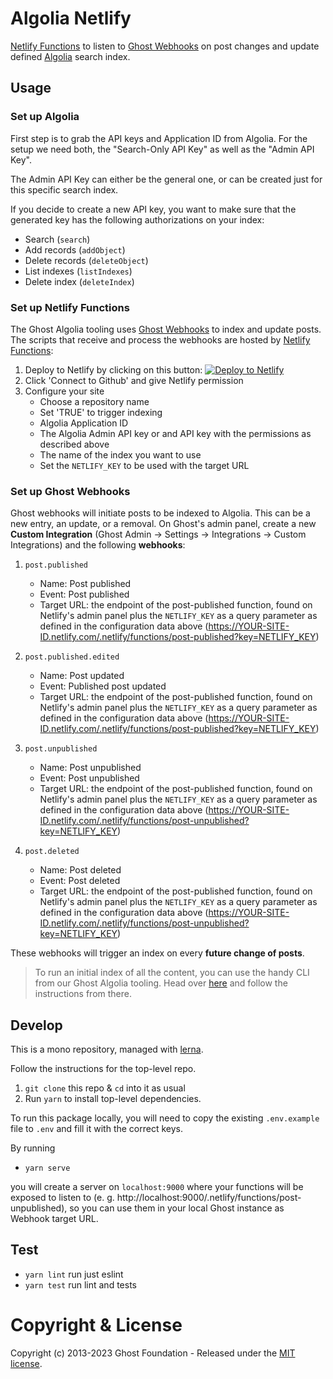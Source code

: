 # Algolia Netlify

[Netlify Functions](https://www.netlify.com/products/functions/) to listen to [Ghost Webhooks](https://ghost.org/docs/api/webhooks/) on post changes and update defined [Algolia](https://www.algolia.com/) search index.

## Usage

### Set up Algolia

First step is to grab the API keys and Application ID from Algolia. For the setup we need both, the "Search-Only API Key" as well as the "Admin API Key".

The Admin API Key can either be the general one, or can be created just for this specific search index.

If you decide to create a new API key, you want to make sure that the generated key has the following authorizations on your index:

- Search (`search`)
- Add records (`addObject`)
- Delete records (`deleteObject`)
- List indexes (`listIndexes`)
- Delete index (`deleteIndex`)

### Set up Netlify Functions

The Ghost Algolia tooling uses [Ghost Webhooks](https://ghost.org/docs/api/webhooks/) to index and update posts. The scripts that receive and process the webhooks are hosted by [Netlify Functions](https://www.netlify.com/products/functions/):

1. Deploy to Netlify by clicking on this button:
   [![Deploy to Netlify](https://www.netlify.com/img/deploy/button.svg)](https://app.netlify.com/start/deploy?repository=https://github.com/TryGhost/algolia)
2. Click 'Connect to Github' and give Netlify permission
3. Configure your site
    - Choose a repository name
    - Set 'TRUE' to trigger indexing
    - Algolia Application ID
    - The Algolia Admin API key or and API key with the permissions as described above
    - The name of the index you want to use
    - Set the `NETLIFY_KEY` to be used with the target URL

### Set up Ghost Webhooks

Ghost webhooks will initiate posts to be indexed to Algolia. This can be a new entry, an update, or a removal. On Ghost's admin panel, create a new **Custom Integration** (Ghost Admin &#8594; Settings &#8594; Integrations &#8594; Custom Integrations) and the following **webhooks**:

1. `post.published`
   - Name: Post published
   - Event: Post published
   - Target URL: the endpoint of the post-published function, found on Netlify's admin panel plus the `NETLIFY_KEY` as a query parameter as defined in the configuration data above (https://YOUR-SITE-ID.netlify.com/.netlify/functions/post-published?key=NETLIFY_KEY)

2. `post.published.edited`
   - Name: Post updated
   - Event: Published post updated
   - Target URL: the endpoint of the post-published function, found on Netlify's admin panel plus the `NETLIFY_KEY` as a query parameter as defined in the configuration data above (https://YOUR-SITE-ID.netlify.com/.netlify/functions/post-published?key=NETLIFY_KEY)

3. `post.unpublished`
   - Name: Post unpublished
   - Event: Post unpublished
   - Target URL: the endpoint of the post-published function, found on Netlify's admin panel plus the `NETLIFY_KEY` as a query parameter as defined in the configuration data above (https://YOUR-SITE-ID.netlify.com/.netlify/functions/post-unpublished?key=NETLIFY_KEY)

4. `post.deleted`
   - Name: Post deleted
   - Event: Post deleted
   - Target URL: the endpoint of the post-published function, found on Netlify's admin panel plus the `NETLIFY_KEY` as a query parameter as defined in the configuration data above (https://YOUR-SITE-ID.netlify.com/.netlify/functions/post-unpublished?key=NETLIFY_KEY)

These webhooks will trigger an index on every **future change of posts**.

> To run an initial index of all the content, you can use the handy CLI from our Ghost Algolia tooling. Head over [here](https://github.com/TryGhost/algolia/tree/master/packages/algolia) and follow the instructions from there.


## Develop

This is a mono repository, managed with [lerna](https://lernajs.io/).

Follow the instructions for the top-level repo.
1. `git clone` this repo & `cd` into it as usual
2. Run `yarn` to install top-level dependencies.

To run this package locally, you will need to copy the existing `.env.example` file to `.env` and fill it with the correct keys.

By running

- `yarn serve`

you will create a server on `localhost:9000` where your functions will be exposed to listen to (e. g. http://localhost:9000/.netlify/functions/post-unpublished), so you can use them in your local Ghost instance as Webhook target URL.


## Test

- `yarn lint` run just eslint
- `yarn test` run lint and tests


# Copyright & License

Copyright (c) 2013-2023 Ghost Foundation - Released under the [MIT license](LICENSE).
